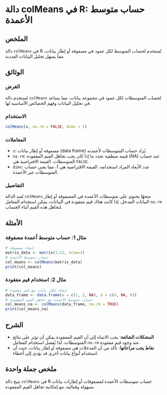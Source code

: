 <!--
Meta Description: # دالة colMeans في R: حساب متوسط الأعمدة ## الملخص دالة `colMeans` في R تُستخدم لحساب المتوسط لكل عمود في مصفوفة أو إطار بيانات، مما يسهل تحليل البيان...
Meta Keywords: colmeans, حساب, بيانات, الأعمدة, مصفوفة
-->

# دالة colMeans في R: حساب متوسط الأعمدة

## الملخص
دالة `colMeans` في R تُستخدم لحساب المتوسط لكل عمود في مصفوفة أو إطار بيانات، مما يسهل تحليل البيانات العددية.

## الوثائق
### الغرض
تُستخدم دالة `colMeans` لحساب المتوسطات لكل عمود في مجموعة بيانات، مما يساعد في تحليل البيانات وفهم الخصائص الأساسية لها.

### الاستخدام
```R
colMeans(x, na.rm = FALSE, dims = 1)
```

### المعاملات
- `x`: مصفوفة أو إطار بيانات (data frame) يُراد حساب المتوسطات لأعمدته.
- `na.rm`: قيمة منطقية تحدد ما إذا كان يجب تجاهل القيم المفقودة (NA) عند حساب المتوسطات. القيمة الافتراضية هي `FALSE`.
- `dims`: عدد الأبعاد المراد استخدامه، القيمة الافتراضية هي 1، مما يعني حساب المتوسطات عبر الأعمدة.

### التفاصيل
تُعيد الدالة `colMeans` متجهًا يحتوي على متوسطات الأعمدة في المصفوفة أو إطار البيانات المدخل. إذا كانت هناك قيم مفقودة في البيانات، يمكن استخدام المعامل `na.rm` لتجاهل هذه القيم أثناء الحساب.

## الأمثلة
### مثال 1: حساب متوسط أعمدة مصفوفة
```R
# إنشاء مصفوفة
matrix_data <- matrix(1:12, nrow=3)
# حساب متوسط الأعمدة
col_means <- colMeans(matrix_data)
print(col_means)
```

### مثال 2: استخدام قيم مفقودة
```R
# إنشاء إطار بيانات مع قيم مفقودة
data_frame <- data.frame(a = c(1, 2, NA), b = c(4, NA, 6))
# حساب متوسط الأعمدة مع تجاهل القيم المفقودة
col_means_na <- colMeans(data_frame, na.rm = TRUE)
print(col_means_na)
```

## الشرح
- **المشكلات الشائعة**: يجب الانتباه إلى أن القيم المفقودة يمكن أن تؤثر على نتائج المتوسطات، لذا يُفضل استخدام المعامل `na.rm` عند وجود قيم مفقودة.
- **نقاط يجب مراعاتها**: تأكد من أن المدخلات هي مصفوفة أو إطار بيانات، حيث أن استخدام أنواع بيانات أخرى قد يؤدي إلى أخطاء.

## ملخص جملة واحدة
تتيح دالة `colMeans` في R حساب متوسطات الأعمدة لمصفوفات أو إطارات بيانات بسهولة وفعالية، مع إمكانية تجاهل القيم المفقودة.